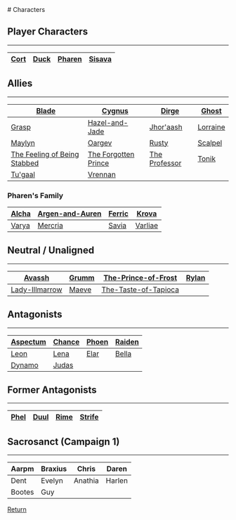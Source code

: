 <link rel="stylesheet" href="https://cdn.jsdelivr.net/npm/rpg-awesome@latest/css/rpg-awesome.min.css">
<link rel="stylesheet" href="https://cdn.jsdelivr.net/npm/remixicon@4.5.0/fonts/remixicon.min.css"> 
# Characters


## Player Characters
<hr>

| [Cort](-Player/Cort.md) | [Duck](-Player/Duck.md) | [Pharen](-Player/Pharen.md) | [Sisava](-Player/Sisava.md) |
| ----------------------- | ----------------------- | --------------------------- | --------------------------- |

## Allies
<hr>

| [Blade](Blade.md)                                               | [Cygnus](Cygnus.md)                             | [Dirge](Dirge.md)                 | [Ghost](Ghost.md)       |
| --------------------------------------------------------------- | ----------------------------------------------- | --------------------------------- | ----------------------- |
| [Grasp](Grasp.md)                                               | [Hazel-and-Jade](Hazel-and-Jade.md)             | [Jhor'aash](Jhor'aash.md)         | [Lorraine](Lorraine.md) |
| [Maylyn](Maylyn.md)                                             | [Oargev](Oargev.md)                             | [Rusty](Rusty.md)                 | [Scalpel](Scalpel.md)   |
| [The Feeling of Being Stabbed](The-Feeling-of-Being-Stabbed.md) | [The Forgotten Prince](The-Forgotten-Prince.md) | [The Professor](The-Professor.md) | [Tonik](Tonik.md)       |
| [Tu'gaal](Tu'gaal.md)                                           | [Vrennan](Vrennan.md)                           |                                   |                         |


### Pharen's Family


| [Alcha](-Pharen-Family/Alcha.md) | [Argen-and-Auren](-Pharen-Family/Argen-and-Auren.md) | [Ferric](-Pharen-Family/Ferric.md) | [Krova](-Pharen-Family/Krova.md)     |
| -------------------------------- | ---------------------------------------------------- | ---------------------------------- | ------------------------------------ |
| [Varya](-Pharen-Family/Varya.md) | [Mercria](-Pharen-Family/Mercria.md)                 | [Savia](-Pharen-Family/Savia.md)   | [Varliae](-Pharen-Family/Varliae.md) |

## Neutral / Unaligned
<hr>

| [Avassh](Avassh.md)                                | [Grumm](Grumm.md) | [The-Prince-of-Frost](The-Prince-of-Frost.md)   | [Rylan](Rylan.md) |
| -------------------------------------------------- | ----------------- | ----------------------------------------------- | ----------------- |
| [Lady-Illmarrow](-Pharen-Family/Lady-Illmarrow.md) | [Maeve](Maeve.md) | [The-Taste-of-Tapioca](The-Taste-of-Tapioca.md) |                   |

## Antagonists
<hr>

| [Aspectum](Aspectum.md) | [Chance](Chance.md) | [Phoen](Phoen.md) | [Raiden](Raiden.md) |
| ----------------------- | ------------------- | ----------------- | ------------------- |
| [Leon](Leon.md)         | [Lena](Lena.md)     | [Elar](Elar.md)   | [Bella](Bella.md)   |
| [Dynamo](Dynamo.md)     | [Judas](Judas.md)   |                   |                     |

## Former Antagonists
<hr>

| [Phel](Phel.md) | [Duul](Duul.md) | [Rime](Rime.md) | [Strife](Strife.md) |
| --------------- | --------------- | --------------- | ------------------- |

## Sacrosanct (Campaign 1)
<hr>

| Aarpm  | Braxius | Chris   | Daren  |
| ------ | ------- | ------- | ------ |
| Dent   | Evelyn  | Anathia | Harlen |
| Bootes | Guy     |         |        |


[Return](../../README.md)

